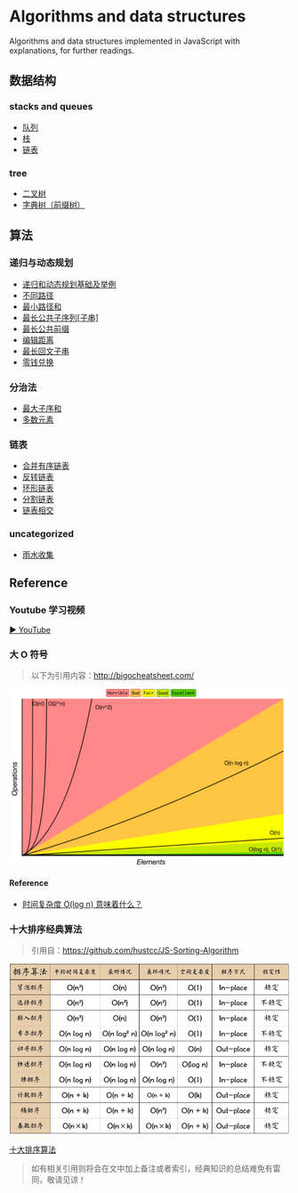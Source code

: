 # Algorithms and data structures
Algorithms and data structures implemented in JavaScript with explanations, for further readings.

## 数据结构

### stacks and queues
- [队列](./src/data-structures/stacks-and-queues/queue.md)
- [栈](./src/data-structures/stacks-and-queues/stack.md)
- [链表](./src/data-structures/linked-list/index.md)

### tree
- [二叉树](./src/data-structures/tree/binary-tree/index.md)
- [字典树（前缀树）](./src/data-structures/tree/prefix-tree/index.md)

## 算法

### 递归与动态规划
- [递归和动态规划基础及举例](https://github.com/JTangming/blog/issues/31)
- [不同路径](./src/algorithms/dp-recursive/不同路径.md)
- [最小路径和](./src/algorithms/dp-recursive/最小路径和.md)
- [最长公共子序列[子串]](./src/algorithms/dp-recursive/最长公共子序列[子串].md)
- [最长公共前缀](./src/algorithms/string/最长公共前缀.md)
- [编辑距离](./src/algorithms/dp-recursive/编辑距离.md)
- [最长回文子串](./src/algorithms/dp-recursive/最长回文子串.md)
- [零钱兑换](./src/algorithms/dp-recursive/零钱兑换.md)

### 分治法
- [最大子序和](./src/algorithms/divide-and-conquer/最大子序和.md)
- [多数元素](./src/algorithms/divide-and-conquer/多数元素.md)

### 链表
- [合并有序链表](./src/algorithms/linked-list/合并有序链表.md)
- [反转链表](./src/algorithms/linked-list/反转链表②.md)
- [环形链表](./src/algorithms/linked-list/环形链表.md)
- [分割链表](./src/algorithms/linked-list/分割链表.md)
- [链表相交](./src/algorithms/linked-list/链表相交.md)

### uncategorized
- [雨水收集](./src/algorithms/uncategorized/雨水收集.md)


## Reference
### Youtube 学习视频

[▶ YouTube](https://www.youtube.com/playlist?list=PLLXdhg_r2hKA7DPDsunoDZ-Z769jWn4R8)

### 大 O 符号
> 以下为引用内容：http://bigocheatsheet.com/

![Big O graphs](./assets/big-o-graph.png)

#### Reference
- [时间复杂度 O(log n) 意味着什么？](https://juejin.cn/post/6844903481191432206)

### 十大排序经典算法
> 引用自：https://github.com/hustcc/JS-Sorting-Algorithm

![sort](./assets/algorithm/sort/sort.png)

[十大排序算法](https://github.com/hustcc/JS-Sorting-Algorithm)

> 如有相关引用则将会在文中加上备注或者索引，经典知识的总结难免有雷同，敬请见谅！
